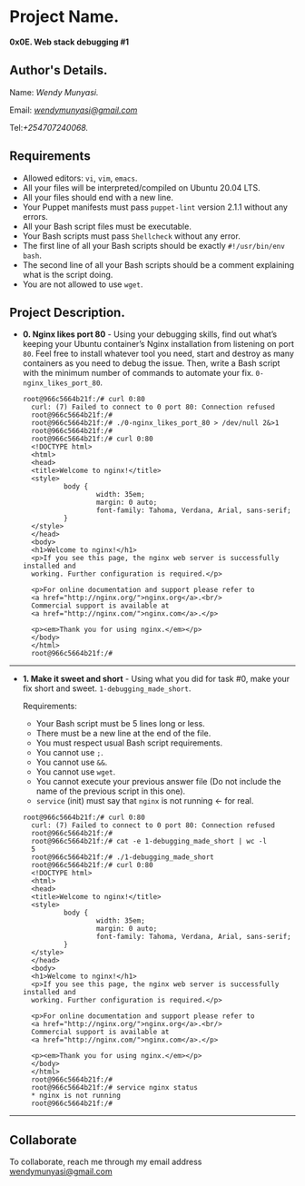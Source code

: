 # Project Name.
**0x0E. Web stack debugging #1**

## Author's Details.
Name: *Wendy Munyasi.*

Email: *wendymunyasi@gmail.com*

Tel:*+254707240068.*

##  Requirements

*   Allowed editors: `vi`, `vim`, `emacs`.
*   All your files will be interpreted/compiled on Ubuntu 20.04 LTS.
*   All your files should end with a new line.
*   Your Puppet manifests must pass `puppet-lint` version 2.1.1 without any errors.
*   All your Bash script files must be executable.
*   Your Bash scripts must pass `Shellcheck` without any error.
*   The first line of all your Bash scripts should be exactly `#!/usr/bin/env bash`.
*   The second line of all your Bash scripts should be a comment explaining what is the script doing.
*   You are not allowed to use `wget`.


## Project Description.


* **0. Nginx likes port 80** - Using your debugging skills, find out what’s keeping your Ubuntu container’s Nginx installation from listening on port `80`. Feel free to install whatever tool you need, start and destroy as many containers as you need to debug the issue. Then, write a Bash script with the minimum number of commands to automate your fix. `0-nginx_likes_port_80`.

  ```
  root@966c5664b21f:/# curl 0:80
	curl: (7) Failed to connect to 0 port 80: Connection refused
	root@966c5664b21f:/#
	root@966c5664b21f:/# ./0-nginx_likes_port_80 > /dev/null 2&>1
	root@966c5664b21f:/#
	root@966c5664b21f:/# curl 0:80
	<!DOCTYPE html>
	<html>
	<head> 
	<title>Welcome to nginx!</title>
	<style>
			body {
					width: 35em;
					margin: 0 auto;
					font-family: Tahoma, Verdana, Arial, sans-serif;
			}
	</style>
	</head>
	<body>
	<h1>Welcome to nginx!</h1>
	<p>If you see this page, the nginx web server is successfully installed and
	working. Further configuration is required.</p>

	<p>For online documentation and support please refer to
	<a href="http://nginx.org/">nginx.org</a>.<br/>
	Commercial support is available at
	<a href="http://nginx.com/">nginx.com</a>.</p>

	<p><em>Thank you for using nginx.</em></p>
	</body>
	</html>
	root@966c5664b21f:/#
  ```
---

* **1. Make it sweet and short** - Using what you did for task #0, make your fix short and sweet. `1-debugging_made_short`.

	Requirements:

	*	Your Bash script must be 5 lines long or less.
	*	There must be a new line at the end of the file.
	*	You must respect usual Bash script requirements.
	*	You cannot use `;`.
	*	You cannot use `&&`.
	*	You cannot use `wget`.
	*	You cannot execute your previous answer file (Do not include the name of the previous script in this one).
	*	`service` (init) must say that `nginx` is not running ← for real.

  ```
  root@966c5664b21f:/# curl 0:80
	curl: (7) Failed to connect to 0 port 80: Connection refused
	root@966c5664b21f:/#
	root@966c5664b21f:/# cat -e 1-debugging_made_short | wc -l
	5
	root@966c5664b21f:/# ./1-debugging_made_short
	root@966c5664b21f:/# curl 0:80
	<!DOCTYPE html>
	<html>
	<head>
	<title>Welcome to nginx!</title>
	<style>
			body {
					width: 35em;
					margin: 0 auto;
					font-family: Tahoma, Verdana, Arial, sans-serif;
			}
	</style>
	</head>
	<body>
	<h1>Welcome to nginx!</h1>
	<p>If you see this page, the nginx web server is successfully installed and
	working. Further configuration is required.</p>

	<p>For online documentation and support please refer to
	<a href="http://nginx.org/">nginx.org</a>.<br/>
	Commercial support is available at
	<a href="http://nginx.com/">nginx.com</a>.</p>

	<p><em>Thank you for using nginx.</em></p>
	</body>
	</html>
	root@966c5664b21f:/#
	root@966c5664b21f:/# service nginx status
	* nginx is not running
	root@966c5664b21f:/# 
  ```
---


## Collaborate

To collaborate, reach me through my email address wendymunyasi@gmail.com
